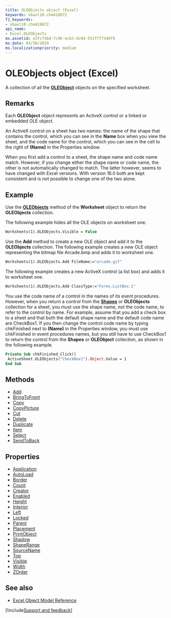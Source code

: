 ```yaml
---
title: OLEObjects object (Excel)
keywords: vbaxl10.chm418072
f1_keywords:
- vbaxl10.chm418072
api_name:
- Excel.OLEObjects
ms.assetid: e3fcf4bd-7c96-ecb3-dc04-551f7f7348f9
ms.date: 03/30/2019
ms.localizationpriority: medium
---
```



# OLEObjects object (Excel)

A collection of all the **[OLEObject](Excel.OLEObject.md)** objects on the specified worksheet.


## Remarks

Each **OLEObject** object represents an ActiveX control or a linked or embedded OLE object.

An ActiveX control on a sheet has two names: the name of the shape that contains the control, which you can see in the **Name** box when you view the sheet, and the code name for the control, which you can see in the cell to the right of **(Name)** in the Properties window. 

When you first add a control to a sheet, the shape name and code name match. However, if you change either the shape name or code name, the other is not automatically changed to match. The latter however, seems to have changed with Excel versions. With version 16.0 both are kept consistent and is not possible to change one of the two alone.


## Example

Use the **[OLEObjects](Excel.Worksheet.OLEObjects.md)** method of the **Worksheet** object to return the **OLEObjects** collection. 

The following example hides all the OLE objects on worksheet one.

```vb
Worksheets(1).OLEObjects.Visible = False
```

Use the **Add** method to create a new OLE object and add it to the **OLEObjects** collection. The following example creates a new OLE object representing the bitmap file Arcade.bmp and adds it to worksheet one.

```vb
Worksheets(1).OLEObjects.Add FileName:="arcade.gif"
```

The following example creates a new ActiveX control (a list box) and adds it to worksheet one.

```vb
Worksheets(1).OLEObjects.Add ClassType:="Forms.ListBox.1"
```

You use the code name of a control in the names of its event procedures. However, when you return a control from the **[Shapes](Excel.Shapes.md)** or **OLEObjects** collection for a sheet, you must use the shape name, not the code name, to refer to the control by name. For example, assume that you add a check box to a sheet and that both the default shape name and the default code name are CheckBox1. If you then change the control code name by typing chkFinished next to **(Name)** in the Properties window, you must use chkFinished in event procedures names, but you still have to use CheckBox1 to return the control from the **Shapes** or **OLEObject** collection, as shown in the following example.

```vb
Private Sub chkFinished_Click() 
 ActiveSheet.OLEObjects("CheckBox1").Object.Value = 1 
End Sub
```


## Methods

- [Add](Excel.OLEObjects.Add.md)
- [BringToFront](Excel.OLEObjects.BringToFront.md)
- [Copy](Excel.OLEObjects.Copy.md)
- [CopyPicture](Excel.OLEObjects.CopyPicture.md)
- [Cut](Excel.OLEObjects.Cut.md)
- [Delete](Excel.OLEObjects.Delete.md)
- [Duplicate](Excel.OLEObjects.Duplicate.md)
- [Item](Excel.OLEObjects.Item.md)
- [Select](Excel.OLEObjects.Select.md)
- [SendToBack](Excel.OLEObjects.SendToBack.md)

## Properties

- [Application](Excel.OLEObjects.Application.md)
- [AutoLoad](Excel.OLEObjects.AutoLoad.md)
- [Border](Excel.OLEObjects.Border.md)
- [Count](Excel.OLEObjects.Count.md)
- [Creator](Excel.OLEObjects.Creator.md)
- [Enabled](Excel.OLEObjects.Enabled.md)
- [Height](Excel.OLEObjects.Height.md)
- [Interior](Excel.OLEObjects.Interior.md)
- [Left](Excel.OLEObjects.Left.md)
- [Locked](Excel.OLEObjects.Locked.md)
- [Parent](Excel.OLEObjects.Parent.md)
- [Placement](Excel.OLEObjects.Placement.md)
- [PrintObject](Excel.OLEObjects.PrintObject.md)
- [Shadow](Excel.OLEObjects.Shadow.md)
- [ShapeRange](Excel.OLEObjects.ShapeRange.md)
- [SourceName](Excel.OLEObjects.SourceName.md)
- [Top](Excel.OLEObjects.Top.md)
- [Visible](Excel.OLEObjects.Visible.md)
- [Width](Excel.OLEObjects.Width.md)
- [ZOrder](Excel.OLEObjects.ZOrder.md)


## See also

- [Excel Object Model Reference](overview/Excel/object-model.md)

[!include[Support and feedback](~/includes/feedback-boilerplate.md)]
